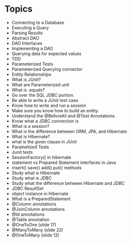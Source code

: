 # Topics

- Connecting to a Database
- Executing a Query
- Parsing Results
- Abstract DAO
- DAO Interfaces
- Implementing a DAO
- Querying data for expected values
- TDD
- Parameterized Tests
- Parameterized Querying connector
- Entity Relationships
- What is JUnit?
- What are Parameterized unit
- What is .equals?
- Go over the SQL JDBC portion.
- Be able to write a JUnit test case.
- Know how to write and run a session
- Make sure you know how to build an entity.
- Understand the @BeforeAll and @Test Annotations.
- Know what a JDBC connection is
- What is a session?
- What is the difference between ORM, JPA, and Hibernate
- What is Hibernate?
- what is the given clause in JUnit
- Parametized Tests
- Junit tests
- SessionFactory() in hibernate
- statement vs Prepared Statement interfaces in Java
- insert() save() add() put() methods
- Study what is Hibernate
- Study what is JDBC
- Study what the difference between Hibernate and JDBC
- JDBC ResultSet
- object instance in Hibernate
- What is a PreparedStatement
- @Column annotations
- @JoinColumn annotations
- @Id annotations
- @Table annotation
- @OneToOne (slide 17)
- @ManyToMany (slide 22)
- @OneToMany (slide 12)
